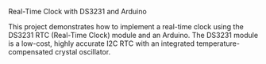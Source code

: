 Real-Time Clock with DS3231 and Arduino

This project demonstrates how to implement a real-time clock using the DS3231 RTC (Real-Time Clock) module and an Arduino. The DS3231 module is a low-cost, highly accurate I2C RTC with an integrated temperature-compensated crystal oscillator.
